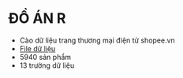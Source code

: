 # ĐỒ ÁN R
- Cào dữ liệu trang thương mại điện tử shopee.vn
- [File dữ liệu](https://github.com/PhanTheMinhChau/doanR-crawlwebpage/blob/main/data.csv)
- 5940 sản phẩm
- 13 trường dữ liệu
